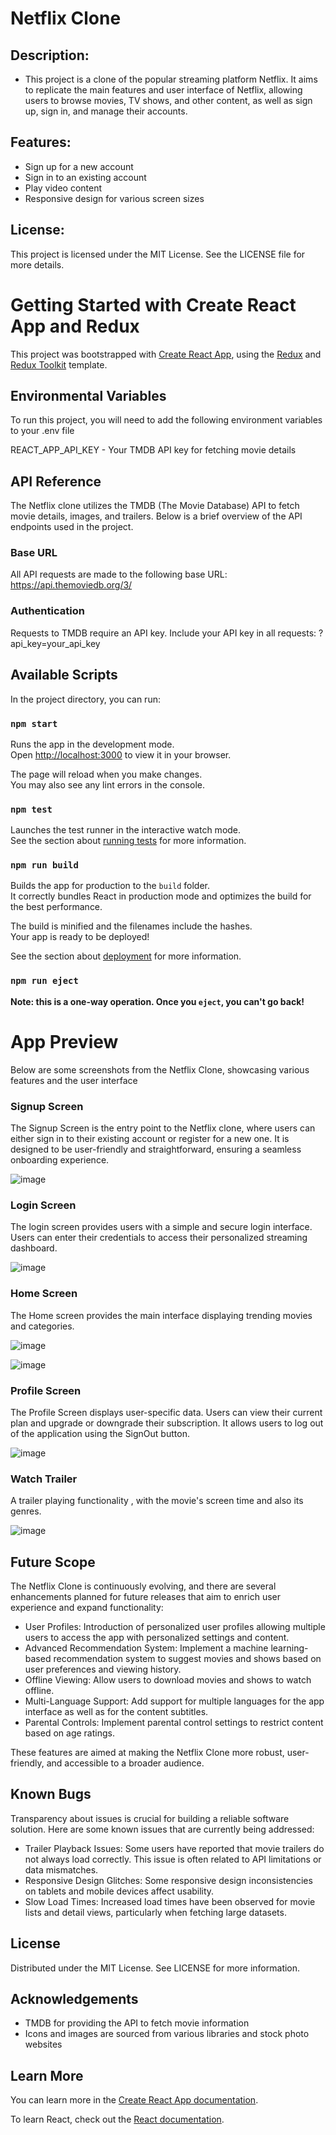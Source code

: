 # Netflix Clone 
## Description:
* This project is a clone of the popular streaming platform Netflix. It aims to replicate the main features and user interface of Netflix, allowing users to browse movies, TV shows, and other content, as well as sign up, sign in, and manage their accounts.

## Features:
* Sign up for a new account
* Sign in to an existing account
* Play video content
* Responsive design for various screen sizes

## License:
This project is licensed under the MIT License. See the LICENSE file for more details.

# Getting Started with Create React App and Redux

This project was bootstrapped with [Create React App](https://github.com/facebook/create-react-app), using the [Redux](https://redux.js.org/) and [Redux Toolkit](https://redux-toolkit.js.org/) template.

## Environmental Variables
To run this project, you will need to add the following environment variables to your .env file

REACT_APP_API_KEY - Your TMDB API key for fetching movie details

## API Reference

The Netflix clone utilizes the TMDB (The Movie Database) API to fetch movie details, images, and trailers. Below is a brief overview of the API endpoints used in the project.

### Base URL

All API requests are made to the following base URL:
https://api.themoviedb.org/3/

### Authentication

Requests to TMDB require an API key. Include your API key in all requests:
?api_key=your_api_key

## Available Scripts

In the project directory, you can run:

### `npm start`

Runs the app in the development mode.\
Open [http://localhost:3000](http://localhost:3000) to view it in your browser.

The page will reload when you make changes.\
You may also see any lint errors in the console.

### `npm test`

Launches the test runner in the interactive watch mode.\
See the section about [running tests](https://facebook.github.io/create-react-app/docs/running-tests) for more information.

### `npm run build`

Builds the app for production to the `build` folder.\
It correctly bundles React in production mode and optimizes the build for the best performance.

The build is minified and the filenames include the hashes.\
Your app is ready to be deployed!

See the section about [deployment](https://facebook.github.io/create-react-app/docs/deployment) for more information.

### `npm run eject`

**Note: this is a one-way operation. Once you `eject`, you can't go back!**

# App Preview

Below are some screenshots from the Netflix Clone, showcasing various features and the user interface

### Signup Screen

The Signup Screen is the entry point to the Netflix clone, where users can either sign in to their existing account or register for a new one. It is designed to be user-friendly and straightforward, ensuring a seamless onboarding experience.

![image](https://github.com/shuchendra/Netlfix_clone/assets/124861829/55ee9e06-0ca7-45cf-adec-c99afe7ca34b)


### Login Screen

The login screen provides users with a simple and secure login interface. Users can enter their credentials to access their personalized streaming dashboard.

![image](https://github.com/shuchendra/Netlfix_clone/assets/124861829/c4af4439-6685-4e19-a028-f9f5fd1baceb)



### Home Screen

The Home screen provides the main interface displaying trending movies and categories.

![image](https://github.com/shuchendra/Netlfix_clone/assets/124861829/aa5cad16-a7ea-49af-a855-4c006da0342d)


![image](https://github.com/shuchendra/Netlfix_clone/assets/124861829/57912036-816f-4cb1-b62d-3650ab1beccf)



### Profile Screen

The Profile Screen displays user-specific data. Users can view their current plan and upgrade or downgrade their subscription. It allows users to log out of the application using the SignOut button.

![image](https://github.com/shuchendra/Netlfix_clone/assets/124861829/c83aae45-7a5a-40af-b970-c2c6e90fdddc)


### Watch Trailer 

A trailer playing functionality , with the movie's screen time and also its genres. 

![image](https://github.com/shuchendra/Netlfix_clone/assets/124861829/6506b2d4-71d8-4625-81db-395b5a3bc0f5)



## Future Scope

The Netflix Clone is continuously evolving, and there are several enhancements planned for future releases that aim to enrich user experience and expand functionality:

* User Profiles: Introduction of personalized user profiles allowing multiple users to access the app with personalized settings and content.
* Advanced Recommendation System: Implement a machine learning-based recommendation system to suggest movies and shows based on user preferences and viewing history.
* Offline Viewing: Allow users to download movies and shows to watch offline.
* Multi-Language Support: Add support for multiple languages for the app interface as well as for the content subtitles.
* Parental Controls: Implement parental control settings to restrict content based on age ratings.

These features are aimed at making the Netflix Clone more robust, user-friendly, and accessible to a broader audience.

## Known Bugs

Transparency about issues is crucial for building a reliable software solution. Here are some known issues that are currently being addressed:

* Trailer Playback Issues: Some users have reported that movie trailers do not always load correctly. This issue is often related to API limitations or data mismatches.
* Responsive Design Glitches: Some responsive design inconsistencies on tablets and mobile devices affect usability.
* Slow Load Times: Increased load times have been observed for movie lists and detail views, particularly when fetching large datasets.


## License
Distributed under the MIT License. See LICENSE for more information.

## Acknowledgements
* TMDB for providing the API to fetch movie information
* Icons and images are sourced from various libraries and stock photo websites

## Learn More

You can learn more in the [Create React App documentation](https://facebook.github.io/create-react-app/docs/getting-started).

To learn React, check out the [React documentation](https://reactjs.org/).



